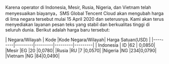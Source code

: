 Karena operator di Indonesia, Mesir, Rusia, Nigeria, dan Vietnam telah menyesuaikan biayanya，SMS Global Tencent Cloud akan mengubah harga di lima negara tersebut mulai 15 April 2020 dan seterusnya. Kami akan terus menyediakan layanan pesan teks yang stabil dan berkualitas tinggi di seluruh dunia. Berikut adalah harga baru tersebut:

| Negara/Wilayah | Kode |Kode Negara/Wilayah| Harga Satuan(USD) |
|---------|---------|---------|---------|---------|
| Indonesia |  ID |62 | 0,0850|
|Mesir     |EG |20 |0,0780|
|Rusia     |RU |7  |0,0570|
|Nigeria    |NG |234|0,0790|
|Vietnam    |NG |84|0,0490|

